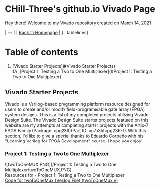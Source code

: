 <!-- Quick Notes -->
<!-- 1). To break lines: do two spaces after the line or do <br/> -->

<!-- Title -->
# CHill-Three's github.io Vivado Page
Hey there! Welcome to my Vivado repository created on March 14, 2021<br/>
<!-- Table of Contents (TITLES) -->

<!-- Home Button (Home) -->
<style>
.tablelines table, .tablelines td, .tablelines th {
        border: 2px solid black;
        }
</style>
| :-: |
| [Back to Homepage](https://chill-three.github.io/) |
{: .tablelines}

# Table of contents
1. [Vivado Starter Projects](#Vivado Starter Projects)<br/>
  1A. [Project 1: Testing a Two to One Multiplexer](#Project 1: Testing a Two to One Multiplexer)<br/>
<!-- Table of Contents (BODY) -->

<!-- Vivado -->
## Vivado Starter Projects <a name="Vivado Starter Projects"></a>
Vivado is a Verilog-based programming platform resource designed for users to create and/or modify field-programmable gate array (FPGA) system designs. This is a list of my completed projects utilizing Vivado Design Suite. The Vivado Design Suite starter projects featured on this website are my attempts at completing starter projects with the Artix-7 FPGA Family (Package: cpg236)(Part ID: xc7a35tcpg236-1). With this section, I'd like to give a special thanks to Eduardo Corpeño with his "Learning Verilog for FPGA Development" course. I hope you enjoy!

<!-- Project 1: Starter schematic to code (SUB-PARA) -->
### Project 1: Testing a Two to One Multiplexer <a name="Project 1: Testing a Two to One Multiplexer"></a>
![twoToOneMUX.PNG](/Project 1: Testing a Two to One Multiplexer/twoToOneMUX.PNG)<br/>
Resources for - Project 1: Testing a Two to One Multiplexer<br/>
[Code for twoToOneMux (Verilog File) (twoToOneMux.v)](https://github.com/CHill-Three/vivado.github.io/blob/master/Project%201:%20Testing%20a%20Two%20to%20One%20Multiplexer/twoToOneMux.v)<br/>

